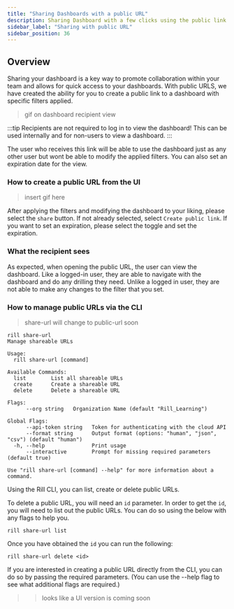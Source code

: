```yaml
---
title: "Sharing Dashboards with a public URL"
description: Sharing Dashboard with a few clicks using the public link
sidebar_label: "Sharing with public URL"
sidebar_position: 36
---
```


## Overview

Sharing your dashboard is a key way to promote collaboration within your team and allows for quick access to your dashboards. With public URLS, we have created the ability for you to create a public link to a dashboard with specific filters applied.

>gif on dashboard recipient view

:::tip
Recipients are not required to log in to view the dashboard! This can be used internally and for non-users to view a dashboard.
:::

The user who receives this link will be able to use the dashboard just as any other user but wont be able to modify the applied filters. You can also set an expiration date for the view.


### How to create a public URL from the UI

> insert gif here


After applying the filters and modifying the dashboard to your liking, please select the `share` button. 
If not already selected, select `Create public link`. 
If you want to set an expiration, please select the toggle and set the expiration.


### What the recipient sees

As expected, when opening the public URL, the user can view the dashboard. Like a logged-in user, they are able to navigate with the dashboard and do any drilling they need. Unlike a logged in user, they are not able to make any changes to the filter that you set. 

### How to manage public URLs via the CLI
 >share-url will change to public-url soon
```
rill share-url
Manage shareable URLs

Usage:
  rill share-url [command]

Available Commands:
  list        List all shareable URLs
  create      Create a shareable URL
  delete      Delete a shareable URL

Flags:
      --org string   Organization Name (default "Rill_Learning")

Global Flags:
      --api-token string   Token for authenticating with the cloud API
      --format string      Output format (options: "human", "json", "csv") (default "human")
  -h, --help               Print usage
      --interactive        Prompt for missing required parameters (default true)

Use "rill share-url [command] --help" for more information about a command.

```
Using the Rill CLI, you can list, create or delete public URLs.




To delete a public URL, you will need an `id` parameter. In order to get the `id`, you will need to list out the public URLs. You can do so using the below with any flags to help you. 

```
rill share-url list 
```

Once you have obtained the `id` you can run the following:

```
rill share-url delete <id>
```

If you are interested in creating a public URL directly from the CLI, you can do so by passing the required parameters. (You can use the --help flag to see what additional flags are required.)

>> looks like a UI version is coming soon